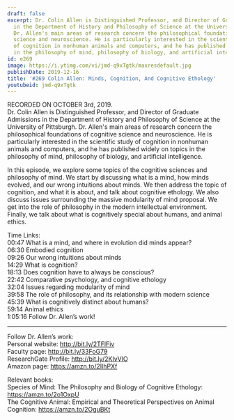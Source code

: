 ```yaml
---
draft: false
excerpt: Dr. Colin Allen is Distinguished Professor, and Director of Graduate Admissions
  in the Department of History and Philosophy of Science at the University of Pittsburgh.
  Dr. Allen's main areas of research concern the philosophical foundations of cognitive
  science and neuroscience. He is particularly interested in the scientific study
  of cognition in nonhuman animals and computers, and he has published widely on topics
  in the philosophy of mind, philosophy of biology, and artificial intelligence.
id: e269
image: https://i.ytimg.com/vi/jmd-q9xTgtk/maxresdefault.jpg
publishDate: 2019-12-16
title: '#269 Colin Allen: Minds, Cognition, And Cognitive Ethology'
youtubeid: jmd-q9xTgtk
---
```

RECORDED ON OCTOBER 3rd, 2019.  
Dr. Colin Allen is Distinguished Professor, and Director of Graduate Admissions in the Department of History and Philosophy of Science at the University of Pittsburgh. Dr. Allen's main areas of research concern the philosophical foundations of cognitive science and neuroscience. He is particularly interested in the scientific study of cognition in nonhuman animals and computers, and he has published widely on topics in the philosophy of mind, philosophy of biology, and artificial intelligence.

In this episode, we explore some topics of the cognitive sciences and philosophy of mind. We start by discussing what is a mind, how minds evolved, and our wrong intuitions about minds. We then address the topic of cognition, and what it is about, and talk about cognitive ethology. We also discuss issues surrounding the massive modularity of mind proposal. We get into the role of philosophy in the modern intellectual environment. Finally, we talk about what is cognitively special about humans, and animal ethics.

Time Links:  
00:47  What is a mind, and where in evolution did minds appear?  
06:30  Embodied cognition  
09:26  Our wrong intuitions about minds  
14:29  What is cognition?  
18:13  Does cognition have to always be conscious?  
22:42  Comparative psychology, and cognitive ethology  
32:04  Issues regarding modularity of mind  
39:58  The role of philosophy, and its relationship with modern science  
45:39  What is cognitively distinct about humans?  
59:14  Animal ethics  
1:05:16  Follow Dr. Allen’s work!

---

Follow Dr. Allen’s work:  
Personal website: http://bit.ly/2TFlFiv  
Faculty page: http://bit.ly/33FoG79  
ResearchGate Profile: http://bit.ly/2KIvVlO  
Amazon page: https://amzn.to/2IlhPXf

Relevant books:  
Species of Mind: The Philosophy and Biology of Cognitive Ethology: https://amzn.to/2o1OxpU  
The Cognitive Animal: Empirical and Theoretical Perspectives on Animal Cognition: https://amzn.to/2OguBKt
